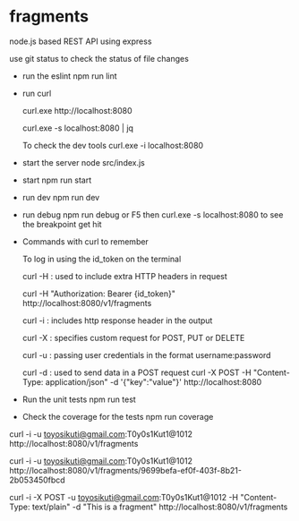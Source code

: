 # fragments

node.js based REST API using express

use git status to check the status of file changes

- run the eslint
  npm run lint

- run curl

  curl.exe http://localhost:8080

  curl.exe -s localhost:8080 | jq

  To check the dev tools curl.exe -i localhost:8080

- start the server
  node src/index.js

- start
  npm run start
- run dev
  npm run dev
- run debug
  npm run debug or F5
  then curl.exe -s localhost:8080 to see the breakpoint get hit

- Commands with curl to remember 

  To log in using the id_token on the terminal

  curl -H : used to include extra HTTP headers in request 

  curl -H "Authorization: Bearer {id_token}" http://localhost:8080/v1/fragments 

  curl -i : includes http response header in the output

  curl -X : specifies custom request for POST, PUT or DELETE

  curl -u : passing user credentials in the format username:password
  
  curl -d : used to send data in a POST request curl -X POST -H "Content-Type: application/json" -d '{"key":"value"}' http://localhost:8080

- Run the unit tests
  npm run test

- Check the coverage for the tests 
  npm run coverage

curl -i -u toyosikuti@gmail.com:T0y0s1Kut1@1012 http://localhost:8080/v1/fragments

curl -i -u toyosikuti@gmail.com:T0y0s1Kut1@1012 http://localhost:8080/v1/fragments/9699befa-ef0f-403f-8b21-2b053450fbcd

curl -i -X POST -u toyosikuti@gmail.com:T0y0s1Kut1@1012 -H "Content-Type: text/plain" -d "This is a fragment" http://localhost:8080/v1/fragments

